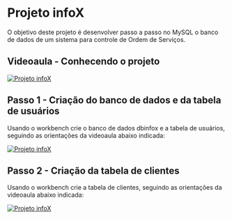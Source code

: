 # Projeto infoX
O objetivo deste projeto é desenvolver passo a passo no MySQL o banco de dados de um sistema para controle de Ordem de Serviços.

## Videoaula - Conhecendo o projeto
[![Projeto infoX](http://img.youtube.com/vi/eA4WjjkzK3c/0.jpg)](http://www.youtube.com/watch?v=eA4WjjkzK3c "Assistir")

## Passo 1 - Criação do banco de dados e da tabela de usuários
Usando o workbench crie o banco de dados dbinfox e a tabela de usuários, seguindo as orientações da videoaula abaixo indicada:

[![Projeto infoX](http://img.youtube.com/vi/VMzEqwKjUDE/0.jpg)](http://www.youtube.com/watch?v=VMzEqwKjUDE "Assistir")

## Passo 2 - Criação da tabela de clientes
Usando o workbench crie a tabela de clientes, seguindo as orientações da videoaula abaixo indicada:

[![Projeto infoX](http://img.youtube.com/vi/vZo2c4kNXxM/0.jpg)](http://www.youtube.com/watch?v=vZo2c4kNXxM "Assistir")
